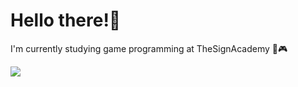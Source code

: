 # Hello there!👋

I'm currently studying game programming at TheSignAcademy 👾🎮

![](https://i.imgur.com/cELs4pl.gif)
